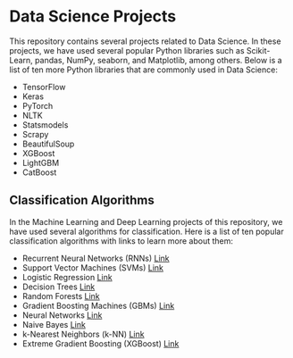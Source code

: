 # Data Science Projects

This repository contains several projects related to Data Science. In these projects, we have used several popular Python libraries such as Scikit-Learn, pandas, NumPy, seaborn, and Matplotlib, among others. Below is a list of ten more Python libraries that are commonly used in Data Science:

- TensorFlow
- Keras
- PyTorch
- NLTK
- Statsmodels
- Scrapy
- BeautifulSoup
- XGBoost
- LightGBM
- CatBoost

## Classification Algorithms

In the Machine Learning and Deep Learning projects of this repository, we have used several algorithms for classification. Here is a list of ten popular classification algorithms with links to learn more about them:

- Recurrent Neural Networks (RNNs) [Link](https://www.tensorflow.org/guide/keras/rnn)
- Support Vector Machines (SVMs) [Link](https://scikit-learn.org/stable/modules/svm.html)
- Logistic Regression [Link](https://scikit-learn.org/stable/modules/generated/sklearn.linear_model.LogisticRegression.html)
- Decision Trees [Link](https://scikit-learn.org/stable/modules/tree.html)
- Random Forests [Link](https://scikit-learn.org/stable/modules/generated/sklearn.ensemble.RandomForestClassifier.html)
- Gradient Boosting Machines (GBMs) [Link](https://xgboost.readthedocs.io/en/latest/)
- Neural Networks [Link](https://www.tensorflow.org/guide/keras)
- Naive Bayes [Link](https://scikit-learn.org/stable/modules/naive_bayes.html)
- k-Nearest Neighbors (k-NN) [Link](https://scikit-learn.org/stable/modules/generated/sklearn.neighbors.KNeighborsClassifier.html)
- Extreme Gradient Boosting (XGBoost) [Link](https://xgboost.readthedocs.io/en/latest/)

